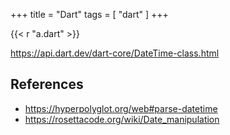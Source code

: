 +++
title = "Dart"
tags = [ "dart" ]
+++

{{< r "a.dart" >}}

<https://api.dart.dev/dart-core/DateTime-class.html>

## References

- <https://hyperpolyglot.org/web#parse-datetime>
- <https://rosettacode.org/wiki/Date_manipulation>
